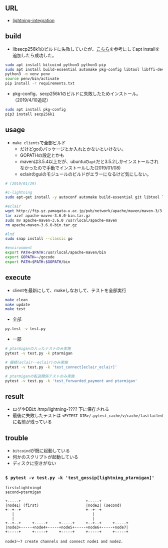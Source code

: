 ## URL

* [lightning-integration](https://github.com/cdecker/lightning-integration)

## build

* libsecp256k1のビルドに失敗していたが、[こちら](https://github.com/JoinMarket-Org/joinmarket/wiki/Installing-the-libsecp256k1-binding)を参考にしてapt installを追加したら成功した。

```bash
sudo apt install bitcoind python3 python3-pip
sudo apt install build-essential automake pkg-config libtool libffi-dev libgmp-dev python-dev libsecp256k1-dev
python3 -m venv penv
source penv/bin/activate
pip install -r requirements.txt
```

* pkg-config、secp256k1のビルドに失敗したためインストール。（2019/4/10追記）
```bash
sudo apt install pkg-config
pip3 install secp256k1
```

## usage

* `make clients`で全部ビルド
  * だけどgoのパッケージとか入れとかないといけない。
  * GOPATHの設定とかも
  * mavenは3.5.4以上だが、ubuntuの`apt`だと3.5.2しかインストールされなかったので手動でインストールした(2019/01/08)
  * eclairのguiのモジュールのビルドがエラーになるけど気にしない。

```bash
# (2019/01/29)

#c-lightning
sudo apt-get install -y autoconf automake build-essential git libtool libgmp-dev libsqlite3-dev python python3 net-tools zlib1g-dev clang

#eclair
wget http://ftp.yz.yamagata-u.ac.jp/pub/network/apache/maven/maven-3/3.6.0/binaries/apache-maven-3.6.0-bin.tar.gz
tar xzvf apache-maven-3.6.0-bin.tar.gz
sudo mv apache-maven-3.6.0 /usr/local/apache-maven
rm apache-maven-3.6.0-bin.tar.gz

#lnd
sudo snap install --classic go

#environment
export PATH=$PATH:/usr/local/apache-maven/bin
export GOPATH=~/gocode
export PATH=$PATH:$GOPATH/bin
```

## execute

* clientを最新にして、makeしなおして、テストを全部実行

```bash
make clean
make update
make test
```

* 全部

```bash
py.test -v test.py
```

* 一部

```bash
# ptarmiganの入ったテストのみ実施
pytest -v test.py -k ptarmigan

# 接続(eclair--eclair)のみ実施
pytest -v test.py -k 'test_connect[eclair_eclair]'

# ptarmiganの転送関係テストのみ実施
pytest -v test.py -k 'test_forwarded_payment and ptarmigan'
```

## result

* ログやDBは /tmp/lightning-???? 下に保存される
* 最後に失敗したテストは `<PYTEST DIR>/.pytest_cache/v/cache/lastfailed` に名前が残っている

## trouble

* `bitcoind`が既に起動している
* 何かのスクリプトが起動している
* ディスクに空きがない

##

### `$ pytest -v test.py -k 'test_gossip[lightning_ptarmigan]'`

```
first=lightningd
second=ptarmigan

+-----+                             +-----+
|node1| (first)                     |node2| (second)
+--+--+                             +--+--+
   |                                   |
   |                                   |
+--+--+     +-----+     +-----+     +--+--+     +-----+
|node3+-----+node4+-----+node5+-----+node6+-----+node7|
+-----+     +-----+     +-----+     +-----+     +-----+

node3～7 create channels and connect node1 and node2.
```